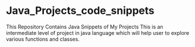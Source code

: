 # Java_Projects_code_snippets

This Repository Contains Java Snippets of My Projects
This is an intermediate level of project in java language which will help user to explore various functions and classes.
